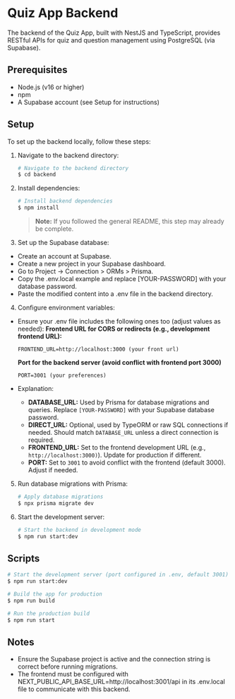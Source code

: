 # Quiz App Backend

The backend of the Quiz App, built with NestJS and TypeScript, provides RESTful APIs for quiz and question management using PostgreSQL (via Supabase).

## Prerequisites

- Node.js (v16 or higher)
- npm
- A Supabase account (see Setup for instructions)

## Setup

To set up the backend locally, follow these steps:

1. Navigate to the backend directory:
   ```bash
   # Navigate to the backend directory
   $ cd backend
   ```
2. Install dependencies:
   ```bash
   # Install backend dependencies
   $ npm install
   ```
   > **Note:** If you followed the general README, this step may already be complete.
3. Set up the Supabase database:

- Create an account at Supabase.
- Create a new project in your Supabase dashboard.
- Go to Project → Connection > ORMs > Prisma.
- Copy the .env.local example and replace [YOUR-PASSWORD] with your database password.
- Paste the modified content into a .env file in the backend directory.

4. Configure environment variables:

- Ensure your .env file includes the following ones too (adjust values as needed):
  **Frontend URL for CORS or redirects (e.g., development frontend URL):**

  ```env
  FRONTEND_URL=http://localhost:3000 (your front url)
  ```

  **Port for the backend server (avoid conflict with frontend port 3000)**

  ```env
  PORT=3001 (your preferences)
  ```

- Explanation:
  - **DATABASE_URL:** Used by Prisma for database migrations and queries. Replace `[YOUR-PASSWORD]` with your Supabase database password.
  - **DIRECT_URL:** Optional, used by TypeORM or raw SQL connections if needed. Should match `DATABASE_URL` unless a direct connection is required.
  - **FRONTEND_URL:** Set to the frontend development URL (e.g., `http://localhost:3000)`). Update for production if different.
  - **PORT:** Set to `3001` to avoid conflict with the frontend (default 3000). Adjust if needed.

5. Run database migrations with Prisma:
   ```bash
   # Apply database migrations
   $ npx prisma migrate dev
   ```
6. Start the development server:
   ```bash
   # Start the backend in development mode
   $ npm run start:dev
   ```

## Scripts

```bash
# Start the development server (port configured in .env, default 3001)
$ npm run start:dev

# Build the app for production
$ npm run build

# Run the production build
$ npm run start
```

## Notes

- Ensure the Supabase project is active and the connection string is correct before running migrations.
- The frontend must be configured with NEXT_PUBLIC_API_BASE_URL=http://localhost:3001/api in its .env.local file to communicate with this backend.

